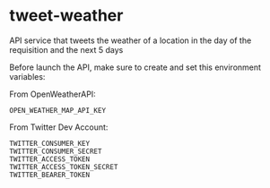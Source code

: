 # tweet-weather

API service that tweets the weather of a location in the day of the requisition and the next 5 days

Before launch the API, make sure to create and set this environment variables:

From OpenWeatherAPI:
```
OPEN_WEATHER_MAP_API_KEY
```

From Twitter Dev Account:
```
TWITTER_CONSUMER_KEY
TWITTER_CONSUMER_SECRET
TWITTER_ACCESS_TOKEN
TWITTER_ACCESS_TOKEN_SECRET
TWITTER_BEARER_TOKEN
```